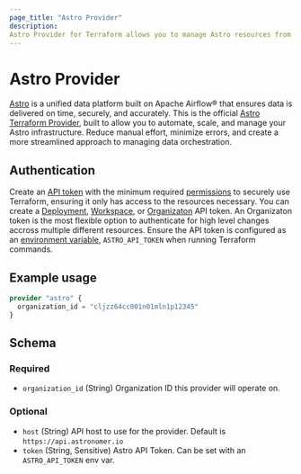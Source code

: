 ```yaml
---
page_title: "Astro Provider"
description: 
Astro Provider for Terraform allows you to manage Astro resources from a Terraform script. The Provider uses the Astro API.
---
```


# Astro Provider
[Astro](https://www.astronomer.io/product/) is a unified data platform built on Apache Airflow® that ensures data is delivered on time, securely, and accurately.
This is the official [Astro Terraform Provider](https://github.com/astronomer/terraform-provider-astro), built to allow you to automate, scale, and manage your Astro infrastructure.
Reduce manual effort, minimize errors, and create a more streamlined approach to managing data orchestration.

## Authentication
Create an [API token](https://www.astronomer.io/docs/astro/automation-authentication#step-1-create-an-api-token) with the minimum required [permissions](https://www.astronomer.io/docs/astro/user-permissions) to securely use Terraform, ensuring it only has access to the resources necessary.
You can create a [Deployment](https://www.astronomer.io/docs/astro/deployment-api-tokens), [Workspace](https://www.astronomer.io/docs/astro/workspace-api-tokens), or [Organizaton](https://www.astronomer.io/docs/astro/organization-api-tokens) API token. 
An Organizaton token is the most flexible option to authenticate for high level changes accross multiple different resources.
Ensure the API token is configured as an [environment variable](https://www.astronomer.io/docs/astro/environment-variables), `ASTRO_API_TOKEN` when running Terraform commands.

## Example usage
```terraform
provider "astro" {
  organization_id = "cljzz64cc001n01mln1p12345"
}
```

<!-- schema generated by tfplugindocs -->
## Schema

### Required

- `organization_id` (String) Organization ID this provider will operate on.

### Optional

- `host` (String) API host to use for the provider. Default is `https://api.astronomer.io`
- `token` (String, Sensitive) Astro API Token. Can be set with an `ASTRO_API_TOKEN` env var.